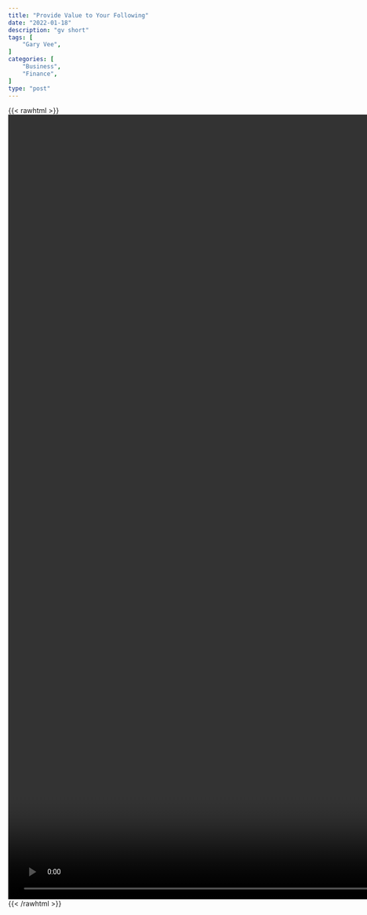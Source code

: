 ```yaml
---
title: "Provide Value to Your Following"
date: "2022-01-18"
description: "gv short"
tags: [
    "Gary Vee",
]
categories: [
    "Business",
    "Finance",
]
type: "post"
---
```

{{< rawhtml >}}
    <video style="height:40vh;width:auto" overflow="hidden" controls>
        <source src="https://clips.dev00ps.com/Gary%20Vee/for_them.mp4" type="video/mp4"> 
    </video>
{{< /rawhtml >}}